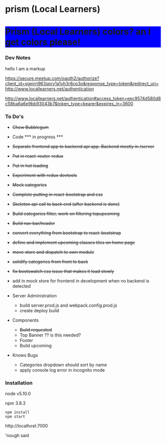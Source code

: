 # prism (Local Learners)

<h1 style="background-color: blue">Prism (Local Learners) colors? an I get colors please!</h1>

### Dev Notes


<div> hello I am a markup </div>

https://secure.meetup.com/oauth2/authorize?client_id=sgeirri963sprv1a1vh3r8cp3o&response_type=token&redirect_uri=http://www.locallearners.net/authentication

http://www.locallearners.net/authentication#access_token=eec9574d580d8c58ba6a6e9bb93043b7&token_type=bearer&expires_in=3600


### To Do's

- ~~Chew Bubblegum~~
- Code *** in progress ***
- ~~Separate frontend app to backend api app.  Backend mostly in /server~~
- ~~Put in react-router-redux~~
- ~~Put in hot loading~~
- ~~Experiment with redux devtools~~
- ~~Mock categories~~
- ~~Complete putting in react-bootstrap and css~~
- ~~Skeleton api call to back end (after backend is done)~~
- ~~Build categories filter, work on filtering topupcoming~~
- ~~Build nav bar/header~~
- ~~convert everything from bootstrap to react-bootstrap~~
- ~~define and implement upcoming classes tiles on home page~~
- ~~move store and dispatch to own module~~
- ~~solidify categories from front to back~~
- ~~fix bootswatch css issue that makes it load slowly~~
- add in mock store for frontend in development when no backend is detected

- Server Administration
	- build server.prod.js and webpack.config.prod.js
	- create deploy build

- Components
	- ~~Build requested~~
	- Top Banner ??  is this needed?
	- Footer
	- Build upcoming

- Knows Bugs
	- Categories dropdown should sort by name
	- apply console log error in incognito mode


### Installation

node v5.10.0

npm 3.8.3

```
npm install
npm start
```

http://localhost:7000

'nough said